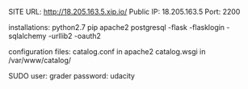 

SITE URL: http://18.205.163.5.xip.io/
Public IP: 18.205.163.5
Port: 2200

installations:
python2.7
pip
apache2
postgresql
-flask
-flasklogin
-sqlalchemy
-urllib2
-oauth2

configuration files:
catalog.conf in apache2
catalog.wsgi in /var/www/catalog/


SUDO
user: grader
password: udacity

